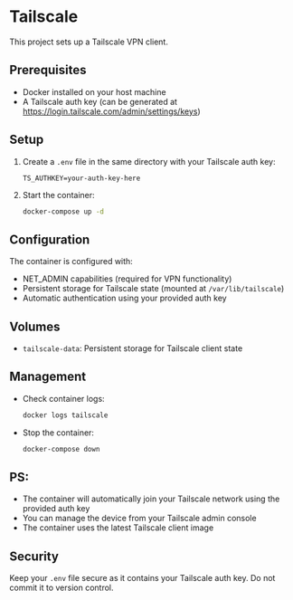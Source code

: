
# Tailscale 

This project sets up a Tailscale VPN client.

## Prerequisites

- Docker installed on your host machine
- A Tailscale auth key (can be generated at https://login.tailscale.com/admin/settings/keys)

## Setup

1. Create a `.env` file in the same directory with your Tailscale auth key:
   ```
   TS_AUTHKEY=your-auth-key-here
   ```

2. Start the container:
   ```bash
   docker-compose up -d
   ```

## Configuration

The container is configured with:
- NET_ADMIN capabilities (required for VPN functionality)
- Persistent storage for Tailscale state (mounted at `/var/lib/tailscale`)
- Automatic authentication using your provided auth key

## Volumes

- `tailscale-data`: Persistent storage for Tailscale client state

## Management

- Check container logs:
  ```bash
  docker logs tailscale
  ```

- Stop the container:
  ```bash
  docker-compose down
  ```

## PS:

- The container will automatically join your Tailscale network using the provided auth key
- You can manage the device from your Tailscale admin console
- The container uses the latest Tailscale client image

## Security

Keep your `.env` file secure as it contains your Tailscale auth key. Do not commit it to version control.
```

